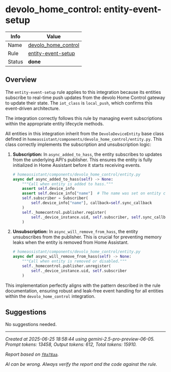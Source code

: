 # devolo_home_control: entity-event-setup

| Info   | Value                                                                    |
|--------|--------------------------------------------------------------------------|
| Name   | [devolo_home_control](https://www.home-assistant.io/integrations/devolo_home_control/) |
| Rule   | [entity-event-setup](https://developers.home-assistant.io/docs/core/integration-quality-scale/rules/entity-event-setup)                                                     |
| Status | **done**                                                                 |

## Overview

The `entity-event-setup` rule applies to this integration because its entities subscribe to real-time push updates from the devolo Home Control gateway to update their state. The `iot_class` is `local_push`, which confirms this event-driven architecture.

The integration correctly follows this rule by managing event subscriptions within the appropriate entity lifecycle methods.

All entities in this integration inherit from the `DevoloDeviceEntity` base class defined in `homeassistant/components/devolo_home_control/entity.py`. This class correctly implements the subscription and unsubscription logic:

1.  **Subscription:** In `async_added_to_hass`, the entity subscribes to updates from the underlying API's publisher. This ensures the entity is fully initialized in Home Assistant before it starts receiving events.

    ```python
    # homeassistant/components/devolo_home_control/entity.py
    async def async_added_to_hass(self) -> None:
        """Call when entity is added to hass."""
        assert self.device_info
        assert self.device_info["name"]  # The name was set on entity creation
        self.subscriber = Subscriber(
            self.device_info["name"], callback=self.sync_callback
        )
        self._homecontrol.publisher.register(
            self._device_instance.uid, self.subscriber, self.sync_callback
        )
    ```

2.  **Unsubscription:** In `async_will_remove_from_hass`, the entity unsubscribes from the publisher. This is crucial for preventing memory leaks when the entity is removed from Home Assistant.

    ```python
    # homeassistant/components/devolo_home_control/entity.py
    async def async_will_remove_from_hass(self) -> None:
        """Call when entity is removed or disabled."""
        self._homecontrol.publisher.unregister(
            self._device_instance.uid, self.subscriber
        )
    ```

This implementation perfectly aligns with the pattern described in the rule documentation, ensuring robust and leak-free event handling for all entities within the `devolo_home_control` integration.

## Suggestions

No suggestions needed.

---

_Created at 2025-06-25 18:58:44 using gemini-2.5-pro-preview-06-05. Prompt tokens: 13458, Output tokens: 612, Total tokens: 15910._

_Report based on [`f0a78aa`](https://github.com/home-assistant/core/tree/f0a78aadbe1ed91862f40c87da69b37962c1f0d7)._

_AI can be wrong. Always verify the report and the code against the rule._
